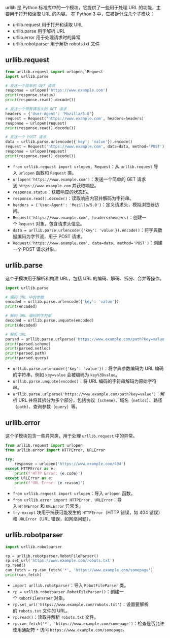 urllib 是 Python 标准库中的一个模块，它提供了一些用于处理 URL 的功能，主要用于打开和读取 URL 的内容。
在 Python 3 中，它被拆分成几个子模块：
- urllib.request 用于打开和读取 URL
- urllib.parse 用于解析 URL
- urllib.error 用于处理请求时的异常
- urllib.robotparser 用于解析 robots.txt 文件
## urllib.request
```python
from urllib.request import urlopen, Request
import urllib.parse

# 发送一个简单的 GET 请求
response = urlopen('https://www.example.com')
print(response.status)
print(response.read().decode())

# 发送一个带有请求头的 GET 请求
headers = {'User-Agent': 'Mozilla/5.0'}
request = Request('https://www.example.com', headers=headers)
response = urlopen(request)
print(response.read().decode())

# 发送一个 POST 请求
data = urllib.parse.urlencode({'key': 'value'}).encode()
request = Request('https://www.example.com', data=data, method='POST')
response = urlopen(request)
print(response.read().decode())
```
- `from urllib.request import urlopen, Request`：从 `urllib.request` 导入 `urlopen` 函数和 `Request` 类。
- `urlopen('https://www.example.com')`：发送一个简单的 GET 请求到 `https://www.example.com` 并获取响应。
- `response.status`：获取响应的状态码。
- `response.read().decode()`：读取响应内容并解码为字符串。
- `headers = {'User-Agent': 'Mozilla/5.0'}`：定义请求头，模拟浏览器访问。
- `Request('https://www.example.com', headers=headers)`：创建一个 `Request` 对象，包含请求头信息。
- `data = urllib.parse.urlencode({'key': 'value'}).encode()`：将字典数据编码为字节流，用于 POST 请求。
- `Request('https://www.example.com', data=data, method='POST')`：创建一个 POST 请求对象。
## urllib.parse
这个子模块用于解析和构建 URL，包括 URL 的编码、解码、拆分、合并等操作。
```python
import urllib.parse

# 编码 URL 中的参数
encoded = urllib.parse.urlencode({'key': 'value'})
print(encoded)  

# 解码 URL 编码的字符串
decoded = urllib.parse.unquote(encoded)
print(decoded)  

# 解析 URL
parsed = urllib.parse.urlparse('https://www.example.com/path?key=value')
print(parsed.scheme)  
print(parsed.netloc)  
print(parsed.path)   
print(parsed.query)  
```
- `urllib.parse.urlencode({'key': 'value'})`：将字典参数编码为 URL 编码的字符串，例如 `key=value` 会被编码为 `key%3Dvalue`。
- `urllib.parse.unquote(encoded)`：将 URL 编码的字符串解码为原始字符串。
- `urllib.parse.urlparse('https://www.example.com/path?key=value')`：解析 URL 并将其拆分为多个部分，包括协议（`scheme`）、域名（`netloc`）、路径（`path`）、查询参数（`query`）等。
## urllib.error
这个子模块包含一些异常类，用于处理 `urllib.request` 中的异常。
```python
from urllib.request import urlopen
from urllib.error import HTTPError, URLError

try:
    response = urlopen('https://www.example.com/404')
except HTTPError as e:
    print(f'HTTP Error: {e.code}')
except URLError as e:
    print(f'URL Error: {e.reason}')
```
- `from urllib.request import urlopen`：导入 `urlopen` 函数。
- `from urllib.error import HTTPError, URLError`：导入 `HTTPError` 和 `URLError` 异常类。
- `try-except` 块用于捕获可能发生的 `HTTPError`（HTTP 错误，如 404 错误）和 `URLError`（URL 错误，如网络问题）。
## urllib.robotparser
```python
import urllib.robotparser

rp = urllib.robotparser.RobotFileParser()
rp.set_url('https://www.example.com/robots.txt')
rp.read()
can_fetch = rp.can_fetch('*', 'https://www.example.com/somepage')
print(can_fetch)
```
- `import urllib.robotparser`：导入 `RobotFileParser` 类。
- `rp = urllib.robotparser.RobotFileParser()`：创建一个 `RobotFileParser` 对象。
- `rp.set_url('https://www.example.com/robots.txt')`：设置要解析的 `robots.txt` 文件的 URL。
- `rp.read()`：读取并解析 `robots.txt` 文件。
- `rp.can_fetch('*', 'https://www.example.com/somepage')`：检查是否允许使用通配符 `*` 访问 `https://www.example.com/somepage`。